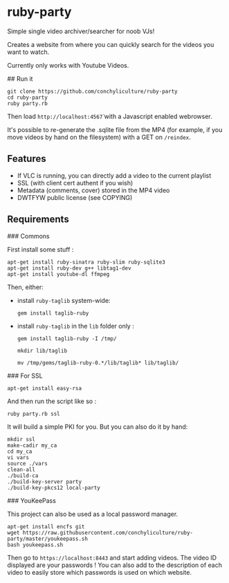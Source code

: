 # ruby-party

Simple single video archiver/searcher for noob VJs!

Creates a website from where you can quickly search for the videos you want to
watch.

Currently only works with Youtube Videos.

## Run it

    git clone https://github.com/conchyliculture/ruby-party
    cd ruby-party
    ruby party.rb

Then load `http://localhost:4567̀` with a Javascript enabled webrowser.

It's possible to re-generate the .sqlite file from the MP4 (for example, if you move videos by hand on the filesystem) with a GET on `/reindex`.

## Features 

* If VLC is running, you can directly add a video to the current playlist
* SSL (with client cert authent if you wish)
* Metadata (comments, cover) stored in the MP4 video
* DWTFYW public license (see COPYING)

## Requirements

### Commons

First install some stuff :

    apt-get install ruby-sinatra ruby-slim ruby-sqlite3
    apt-get install ruby-dev g++ libtag1-dev
    apt-get install youtube-dl ffmpeg

Then, either:

* install `ruby-taglib` system-wide:

    `gem install taglib-ruby`

* install `ruby-taglib` in the `lib` folder only :

    `gem install taglib-ruby -I /tmp/ `

    `mkdir lib/taglib`

    `mv /tmp/gems/taglib-ruby-0.*/lib/taglib* lib/taglib/`


### For SSL

    apt-get install easy-rsa

And then run the script like so :
    
    ruby party.rb ssl

It will build a simple PKI for you. But you can also do it by hand: 

    mkdir ssl
    make-cadir my_ca
    cd my_ca
    vi vars
    source ./vars
    clean-all
    ./build-ca
    ./build-key-server party
    ./build-key-pkcs12 local-party

### YouKeePass

This project can also be used as a local password manager.


    apt-get install encfs git
    wget https://raw.githubusercontent.com/conchyliculture/ruby-party/master/youkeepass.sh
    bash youkeepass.sh

Then go to `https://localhost:8443` and start adding videos. The video ID displayed are your passwords !
You can also add to the description of each video to easily store which passwords is used on which website.

